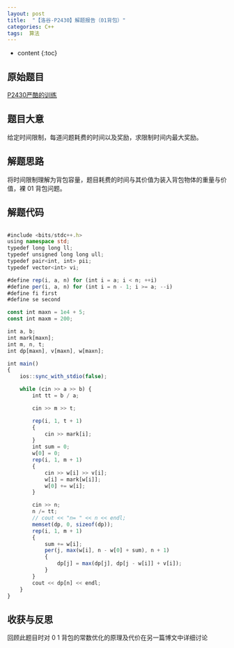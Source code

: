 ```yaml
---
layout: post
title:  "【洛谷-P2430】解题报告（01背包）"
categories: C++
tags:  算法
---
```


* content
  {:toc}


## 原始题目

[P2430严酷的训练](https://www.luogu.com.cn/problem/P2430)

## 题目大意

给定时间限制，每道问题耗费的时间以及奖励，求限制时间内最大奖励。

## 解题思路

将时间限制理解为背包容量，题目耗费的时间与其价值为装入背包物体的重量与价值，裸 01 背包问题。

## 解题代码


```typescript

#include <bits/stdc++.h>
using namespace std;
typedef long long ll;
typedef unsigned long long ull;
typedef pair<int, int> pii;
typedef vector<int> vi;

#define rep(i, a, n) for (int i = a; i < n; ++i)
#define per(i, a, n) for (int i = n - 1; i >= a; --i)
#define fi first
#define se second

const int maxn = 1e4 + 5;
const int maxm = 200;

int a, b;
int mark[maxn];
int m, n, t;
int dp[maxn], v[maxn], w[maxn];

int main()
{
    ios::sync_with_stdio(false);

    while (cin >> a >> b) {
        int tt = b / a;

        cin >> m >> t;

        rep(i, 1, t + 1)
        {
            cin >> mark[i];
        }
        int sum = 0;
        w[0] = 0;
        rep(i, 1, m + 1)
        {
            cin >> w[i] >> v[i];
            w[i] = mark[w[i]];
            w[0] += w[i];
        }

        cin >> n;
        n /= tt;
        // cout << "n= " << n << endl;
        memset(dp, 0, sizeof(dp));
        rep(i, 1, m + 1)
        {
            sum += w[i];
            per(j, max(w[i], n - w[0] + sum), n + 1)
            {
                dp[j] = max(dp[j], dp[j - w[i]] + v[i]);
            }
        }
        cout << dp[n] << endl;
    }
}

```

## 收获与反思

回顾此题目时对 0 1 背包的常数优化的原理及代价在另一篇博文中详细讨论